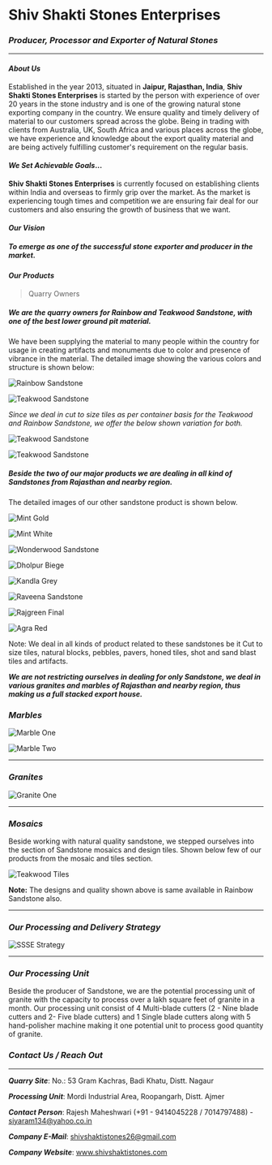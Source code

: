 # Shiv Shakti Stones Enterprises

### *Producer, Processor and Exporter of Natural Stones*

***

#### *About Us*

Established in the year 2013, situated in **Jaipur, Rajasthan, India**, **Shiv Shakti Stones Enterprises** is started by the person with experience of over 20 years in the stone industry and is one of the growing natural stone exporting company in the country. We ensure quality and timely delivery of material to our customers spread across the globe. 
Being in trading with clients from Australia, UK, South Africa and various places across the globe, we have experience and knowledge about the export quality material and are being actively fulfilling customer's requirement on the regular basis.

#### *We Set Achievable Goals*...

**Shiv Shakti Stones Enterprises** is currently focused on establishing clients within India and overseas to firmly grip over the market. As the market is experiencing tough times and competition we are ensuring fair deal for our customers and also ensuring the growth of business that we want. 

#### *Our Vision*

##### To emerge as one of the successful stone exporter and producer in the market.

#### ***Our Products***

> Quarry Owners

##### *We are the quarry owners for Rainbow and Teakwood Sandstone, with one of the best lower ground pit material.*

We have been supplying the material to many people within the country for usage in creating artifacts and monuments due to color and presence of vibrance in the material.
The detailed image showing the various colors and structure is shown below:

![Rainbow Sandstone](https://github.com/kapilbaheti17/Shiv-Shakti-Stones-Enterprises/blob/master/Rainbow%20Final.jpg)

![Teakwood Sandstone](https://github.com/kapilbaheti17/Shiv-Shakti-Stones-Enterprises/blob/master/Teakwood%20Final.JPG)

*Since we deal in cut to size tiles as per container basis for the Teakwood and Rainbow Sandstone, we offer the below shown variation for both.*

![Teakwood Sandstone](https://github.com/kapilbaheti17/Shiv-Shakti-Stones-Enterprises/blob/master/Rainbow%20Variations.jpg)

![Teakwood Sandstone](https://github.com/kapilbaheti17/Shiv-Shakti-Stones-Enterprises/blob/master/Teakwood%20Variations.jpg)



##### *Beside the two of our major products we are dealing in all kind of Sandstones from Rajasthan and nearby region.*

The detailed images of our other sandstone product is shown below.

![Mint Gold](https://github.com/kapilbaheti17/Shiv-Shakti-Stones-Enterprises/blob/master/Mint%20Gold%20Final.JPG)

![Mint White](https://github.com/kapilbaheti17/Shiv-Shakti-Stones-Enterprises/blob/master/Mint%20White%20Final.jpg)

![Wonderwood Sandstone](https://github.com/kapilbaheti17/Shiv-Shakti-Stones-Enterprises/blob/master/Wonderwood%20Final.JPG)

![Dholpur Biege](https://github.com/kapilbaheti17/Shiv-Shakti-Stones-Enterprises/blob/master/Dholpur%20Beige%20Final.JPG)

![Kandla Grey](https://github.com/kapilbaheti17/Shiv-Shakti-Stones-Enterprises/blob/master/Kandla%20Grey%20Final.jpg)

![Raveena Sandstone](https://github.com/kapilbaheti17/Shiv-Shakti-Stones-Enterprises/blob/master/Raveena%20Final.JPG)

![Rajgreen Final](https://github.com/kapilbaheti17/Shiv-Shakti-Stones-Enterprises/blob/master/Rajgreen%20Final.JPG)

![Agra Red](https://github.com/kapilbaheti17/Shiv-Shakti-Stones-Enterprises/blob/master/Agra%20Red%20Final.JPG)


Note: We deal in all kinds of product related to these sandstones be it Cut to size tiles, natural blocks, pebbles, pavers, honed tiles, shot and sand blast tiles and artifacts.

***We are not restricting ourselves in dealing for only Sandstone, we deal in various granites and marbles of Rajasthan and nearby region, thus making us a full stacked export house.***

### *Marbles*

![Marble One](https://github.com/kapilbaheti17/Shiv-Shakti-Stones-Enterprises/blob/master/Marble%20One.JPG)

![Marble Two](https://github.com/kapilbaheti17/Shiv-Shakti-Stones-Enterprises/blob/master/Marble%20Two.JPG)

***

### *Granites*

![Granite One](https://github.com/kapilbaheti17/Shiv-Shakti-Stones-Enterprises/blob/master/Granite%20One.JPG)

***

### *Mosaics*

Beside working with natural quality sandstone, we stepped ourselves into the section of Sandstone mosaics and design tiles.
Shown below few of our products from the mosaic and tiles section. 

![Teakwood Tiles](https://github.com/kapilbaheti17/Shiv-Shakti-Stones-Enterprises/blob/master/Teakwood%20Tiles.jpg)

**Note:** The designs and quality shown above is same available in Rainbow Sandstone also.

***

### *Our Processing and Delivery Strategy*

![SSSE Strategy](https://github.com/kapilbaheti17/Shiv-Shakti-Stones-Enterprises/blob/master/SSSE%20FlowChart.jpg)

***

### *Our Processing Unit*

Beside the producer of Sandstone, we are the potential processing unit of granite with the capacity to process over a lakh square feet of granite in a month. 
Our processing unit consist of 4 Multi-blade cutters (2 - Nine blade cutters and  2- Five blade cutters) and 1 Single blade cutters along with 5 hand-polisher machine making it one potential unit to process good quantity of granite.

### *Contact Us / Reach Out*

***

***Quarry Site***: No.: 53 Gram Kachras, Badi Khatu, Distt. Nagaur

***Processing Unit***: Mordi Industrial Area, Roopangarh, Distt. Ajmer

***Contact Person***: Rajesh Maheshwari (+91 - 9414045228 / 7014797488) - siyaram134@yahoo.co.in

***Company E-Mail***: shivshaktistones26@gmail.com

***Company Website***: www.shivshaktistones.com